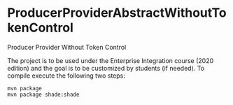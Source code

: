 # ProducerProviderAbstractWithoutTokenControl
Producer Provider Without Token Control

The project is to be used under the Enterprise Integration course (2020 edition) and the goal is to be customized by students (if needed). To compile execute the following two steps:
````
mvn package
mvn package shade:shade
````
